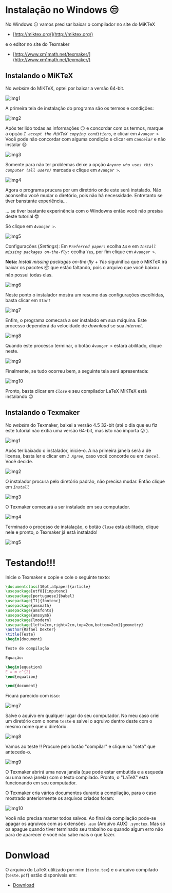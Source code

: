 # Instalação no Windows :unamused:

No Windows :unamused: vamos precisar baixar o compilador no site do MiKTeX

* [http://miktex.org/](http://miktex.org/)

e o editor no site do Texmaker

* [http://www.xm1math.net/texmaker/](http://www.xm1math.net/texmaker/)

## Instalando o MiKTeX

No *website* do MiKTeX, optei por baixar a versão 64-bit.

![img1](https://github.com/RafaelDexter/semanadafisica/blob/master/img/miktex/01.PNG)

A primeira tela de instalação do programa são os termos e condições:

![img2](https://github.com/RafaelDexter/semanadafisica/blob/master/img/miktex/02.PNG)

Após ter lido todas as informações :smirk: e concordar com os termos, marque a opção
*`I accept the MiKTeX copying conditions`*, e clicar em *`Avançar >`* Você pode não
concordar com alguma condição e clicar em *`Cancelar`* e não instalar :laughing: 

![img3](https://github.com/RafaelDexter/semanadafisica/blob/master/img/miktex/03.PNG)

Somente para não ter problemas deixe a opção *`Anyone who uses this computer (all users)`*
marcada e clique em *`Avançar >`*.

![img4](https://github.com/RafaelDexter/semanadafisica/blob/master/img/miktex/04.PNG)

Agora o programa prucura por um diretório onde este será instalado. Não aconselho
você mudar o diretório, pois não há necessidade. Entretanto se tiver banstante
experiência... 

... se tiver bastante experinência com o Windowns então você não presisa deste
tutorial :sunglasses:

Só clique em *`Avançar >`*.

![img5](https://github.com/RafaelDexter/semanadafisica/blob/master/img/miktex/05.PNG)

Configurações (*Settings*): Em *`Preferred paper:`* ecolha `A4` e em *`Install missing packages on-the-fly:`* ecolha `Yes`, por fim clique em *`Avançar >`*.

**Nota:** *Install missing packages on-the-fly* + *Yes* siguinifica que o MiKTeX
irá baixar os pacotes :package: que estão faltando, pois o arquivo que você baixou
não possui todas elas.

![img6](https://github.com/RafaelDexter/semanadafisica/blob/master/img/miktex/06.PNG)

Neste ponto o instalador mostra um resumo das configurações escolhidas, basta clicar
em *`Start`*

![img7](https://github.com/RafaelDexter/semanadafisica/blob/master/img/miktex/07.PNG)

Enfim, o programa comecará a ser instalado em sua máquina. Este processo dependerá
da velocidade de *download* se sua *internet*.

![img8](https://github.com/RafaelDexter/semanadafisica/blob/master/img/miktex/08.PNG)

Quando este processo terminar, o botão *`Avançar >`* estará abilitado, clique neste.

![img9](https://github.com/RafaelDexter/semanadafisica/blob/master/img/miktex/09.PNG)

Finalmente, se tudo ocorreu bem, a seguinte tela será apresentada:

![img10](https://github.com/RafaelDexter/semanadafisica/blob/master/img/miktex/10.PNG)

Pronto, basta clicar em *`Close`* e seu compilador LaTeX MiKTeX está instalando :blush:

## Instalando o Texmaker

No *website* do Texmaker, baixei a versão 4.5 32-bit (até o dia que eu fiz este
tutorial não exitia uma versão 64-bit, mas isto não importa :stuck_out_tongue_closed_eyes: ).

![img1](https://github.com/RafaelDexter/semanadafisica/blob/master/img/texmaker/01.PNG)

Após ter baixado o instalador, inicie-o. A na primeira janela será a de licensa,
basta ler e clicar em *`I Agree`*, caso você concorde ou em *`Cancel`*. Você decide.

![img2](https://github.com/RafaelDexter/semanadafisica/blob/master/img/texmaker/02.PNG)

O instalador procura pelo diretório padrão, não precisa mudar. Então clique em
*`Install`*

![img3](https://github.com/RafaelDexter/semanadafisica/blob/master/img/texmaker/03.PNG)

O Texmaker comecará a ser instalado em seu computador.

![img4](https://github.com/RafaelDexter/semanadafisica/blob/master/img/texmaker/04.PNG)

Terminado o processo de instalação, o botão *`Close`* está abilitado, clique nele e
pronto, o Texmaker já está instalado!

![img5](https://github.com/RafaelDexter/semanadafisica/blob/master/img/texmaker/05.PNG)

# Testando!!!

Inicie o Texmaker e copie e cole o seguinte texto:

```tex
\documentclass[10pt,a4paper]{article}
\usepackage[utf8]{inputenc}
\usepackage[portuguese]{babel}
\usepackage[T1]{fontenc}
\usepackage{amsmath}
\usepackage{amsfonts}
\usepackage{amssymb}
\usepackage{lmodern}
\usepackage[left=2cm,right=2cm,top=2cm,bottom=2cm]{geometry}
\author{Rafael Dexter}
\title{Teste}
\begin{document}

Teste de compilação

Equação:

\begin{equation}
E = m c^{2}
\end{equation}

\end{document}
```


Ficará parecido com isso:

![img7](https://github.com/RafaelDexter/semanadafisica/blob/master/img/texmaker/07.PNG)

Salve o aquivo em qualquer lugar do seu computador. No meu caso criei um diretório
com o nome `teste` e salvei o aqruivo dentro deste com o mesmo nome que o
diretório.

![img8](https://github.com/RafaelDexter/semanadafisica/blob/master/img/texmaker/08.PNG)

Vamos ao teste :bangbang: Procure pelo botão "compilar" e clique na "seta" que
antecede-o.

![img9](https://github.com/RafaelDexter/semanadafisica/blob/master/img/texmaker/09.PNG)

O Texmaker abrirá uma nova janela (que pode estar embutida e a esqueda ou uma nova janela)
com o texto compilado. Pronto, o "LaTeX" está funcionando em seu computador.

O Texmaker cria vários documentos durante a compilação, para o caso mostrado anteriormente
os arquivos criados foram:

![img10](https://github.com/RafaelDexter/semanadafisica/blob/master/img/texmaker/10.PNG)

Você não precisa manter todos salvos. Ao final da compilação pode-se apagar os
aqruivos com as extensões `.aux` (Arquivo AUX) `.synctex`. Mas só os apague quando
tiver terminado seu trabalho ou quando algum erro não para de aparecer e você não
sabe mais o que fazer.

# Donwload

O arquivo do LaTeX utilizado por mim (`teste.tex`) e o arquivo compilado (`teste.pdf`)
estão disponíveis em:

* [Download](https://github.com/RafaelDexter/semanadafisica/tree/master/modelos)
